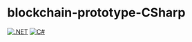 # blockchain-prototype-CSharp
[![.NET](https://github.com/nicolasboattini/blockchain-CSharp/actions/workflows/CI.yml/badge.svg)](https://github.com/nicolasboattini/blockchain-CSharp/actions/workflows/CI.yml)
[![C#](https://img.shields.io/badge/language-C_Sharp-%23f34b7d.svg?style=plastic)](https://es.wikipedia.org/wiki/C_Sharp) 
